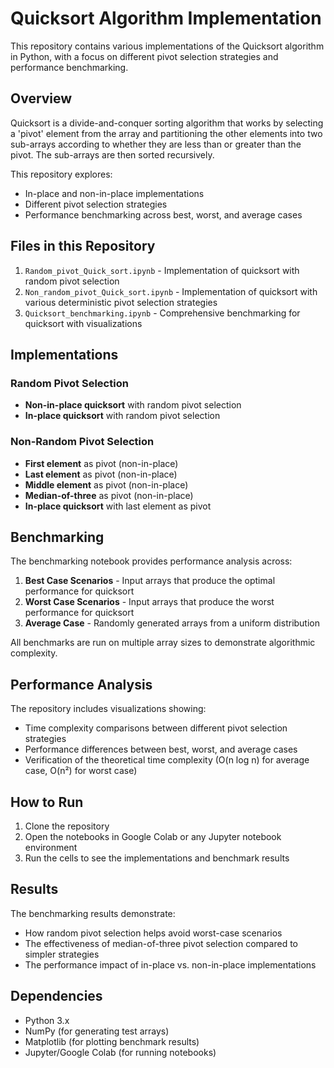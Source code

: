 
# Quicksort Algorithm Implementation

This repository contains various implementations of the Quicksort algorithm in Python, with a focus on different pivot selection strategies and performance benchmarking.

## Overview

Quicksort is a divide-and-conquer sorting algorithm that works by selecting a 'pivot' element from the array and partitioning the other elements into two sub-arrays according to whether they are less than or greater than the pivot. The sub-arrays are then sorted recursively.

This repository explores:
- In-place and non-in-place implementations
- Different pivot selection strategies
- Performance benchmarking across best, worst, and average cases

## Files in this Repository

1. `Random_pivot_Quick_sort.ipynb` - Implementation of quicksort with random pivot selection
2. `Non_random_pivot_Quick_sort.ipynb` - Implementation of quicksort with various deterministic pivot selection strategies
3. `Quicksort_benchmarking.ipynb` - Comprehensive benchmarking for quicksort with visualizations

## Implementations

### Random Pivot Selection

- **Non-in-place quicksort** with random pivot selection
- **In-place quicksort** with random pivot selection

### Non-Random Pivot Selection

- **First element** as pivot (non-in-place)
- **Last element** as pivot (non-in-place)
- **Middle element** as pivot (non-in-place)
- **Median-of-three** as pivot (non-in-place)
- **In-place quicksort** with last element as pivot

## Benchmarking

The benchmarking notebook provides performance analysis across:

1. **Best Case Scenarios** - Input arrays that produce the optimal performance for quicksort
2. **Worst Case Scenarios** - Input arrays that produce the worst performance for quicksort
3. **Average Case** - Randomly generated arrays from a uniform distribution

All benchmarks are run on multiple array sizes to demonstrate algorithmic complexity.

## Performance Analysis

The repository includes visualizations showing:
- Time complexity comparisons between different pivot selection strategies
- Performance differences between best, worst, and average cases
- Verification of the theoretical time complexity (O(n log n) for average case, O(n²) for worst case)

## How to Run

1. Clone the repository
2. Open the notebooks in Google Colab or any Jupyter notebook environment
3. Run the cells to see the implementations and benchmark results

## Results

The benchmarking results demonstrate:
- How random pivot selection helps avoid worst-case scenarios
- The effectiveness of median-of-three pivot selection compared to simpler strategies
- The performance impact of in-place vs. non-in-place implementations

## Dependencies

- Python 3.x
- NumPy (for generating test arrays)
- Matplotlib (for plotting benchmark results)
- Jupyter/Google Colab (for running notebooks)
